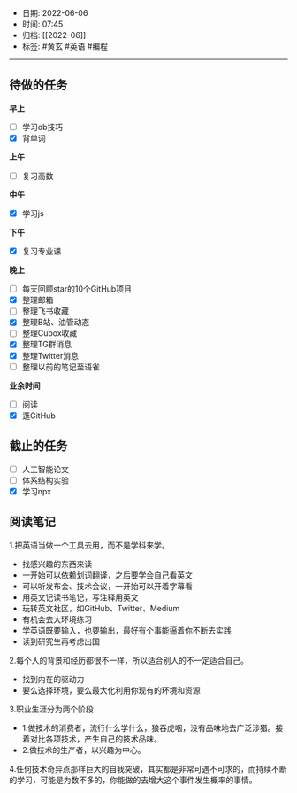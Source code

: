 - 日期: 2022-06-06
- 时间: 07:45
- 归档: [[2022-06]]
- 标签: #黄玄 #英语 #编程 
---

## 待做的任务

**早上**

- [ ] 学习ob技巧
- [x] 背单词

**上午**

- [ ] 复习高数

**中午**

- [x] 学习js

**下午**

- [x] 复习专业课

**晚上**

- [ ] 每天回顾star的10个GitHub项目
- [x] 整理邮箱
- [ ] 整理飞书收藏
- [x] 整理B站、油管动态
- [ ] 整理Cubox收藏
- [x] 整理TG群消息
- [x] 整理Twitter消息
- [ ] 整理以前的笔记至语雀

**业余时间**

- [ ] 阅读 
- [x] 逛GitHub

## 截止的任务

- [ ] 人工智能论文
- [ ] 体系结构实验
- [x] 学习npx

## 阅读笔记

1.把英语当做一个工具去用，而不是学科来学。

+ 找感兴趣的东西来读
+ 一开始可以依赖划词翻译，之后要学会自己看英文
+ 可以听发布会、技术会议，一开始可以开着字幕看
+ 用英文记读书笔记，写注释用英文
+ 玩转英文社区，如GitHub、Twitter、Medium
+ 有机会去大环境练习
+ 学英语既要输入，也要输出，最好有个事能逼着你不断去实践
+ 读到研究生再考虑出国

2.每个人的背景和经历都很不一样，所以适合别人的不一定适合自己。

+ 找到内在的驱动力
+ 要么选择环境，要么最大化利用你现有的环境和资源

3.职业生涯分为两个阶段

+ 1.做技术的消费者，流行什么学什么，狼吞虎咽，没有品味地去广泛涉猎。接着对比各项技术，产生自己的技术品味。
+ 2.做技术的生产者，以兴趣为中心。

4.任何技术奇异点那样巨大的自我突破，其实都是非常可遇不可求的，而持续不断的学习，可能是为数不多的，你能做的去增大这个事件发生概率的事情。